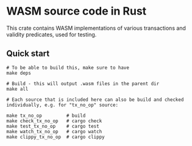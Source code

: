 # WASM source code in Rust

This crate contains WASM implementations of various transactions and validity predicates, used for testing.

## Quick start

```shell
# To be able to build this, make sure to have
make deps

# Build - this will output .wasm files in the parent dir
make all

# Each source that is included here can also be build and checked individually, e.g. for "tx_no_op" source:

make tx_no_op         # build
make check_tx_no_op   # cargo check
make test_tx_no_op    # cargo test
make watch_tx_no_op   # cargo watch
make clippy_tx_no_op  # cargo clippy
```
